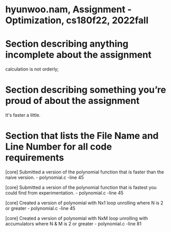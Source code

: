 # hyunwoo.nam,  Assignment - Optimization, cs180f22, 2022fall
# Section describing anything incomplete about the assignment

calculation is not orderly;

# Section describing something you’re proud of about the assignment

It's faster a little.

# Section that lists the File Name and Line Number for all code requirements

[core] Submitted a version of the polynomial function that is faster than the naive version. - polynomial.c -line 45

[core] Submitted a version of the polynomial function that is fastest you could find from experimentation. - polynomial.c -line 45

[core] Created a version of polynomial with Nx1 loop unrolling where N is 2 or greater - polynomial.c -line 45

[core] Created a version of polynomial with NxM loop unrolling with accumulators where N & M is 2 or greater - polynomial.c -line 81


